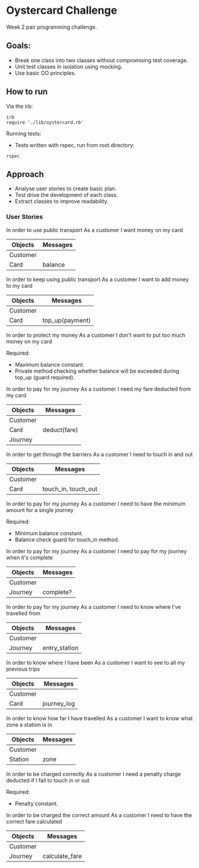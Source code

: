 # Oystercard Challenge

Week 2 pair programming challenge.

## Goals:
- Break one class into two classes without compromising test coverage.
- Unit test classes in isolation using mocking.
- Use basic OO principles.

## How to run

Via the irb:
```
irb
require './lib/oystercard.rb'
```
Running tests:
- Tests written with rspec, run from root directory:
```
rspec
```

## Approach
- Analyse user stories to create basic plan.
- Test drive the development of each class.
- Extract classes to improve readability.

### User Stories

In order to use public transport
As a customer
I want money on my card

|Objects|Messages|
|----------|-----------|
|Customer||
|Card|balance|

In order to keep using public transport
As a customer
I want to add money to my card

|Objects|Messages|
|----------|-----------|
|Customer||
|Card|top_up(payment)|

In order to protect my money
As a customer
I don't want to put too much money on my card

Required:
- Maximum balance constant.
- Private method checking whether balance will be exceeded during top_up (guard required).

In order to pay for my journey
As a customer
I need my fare deducted from my card

|Objects|Messages|
|----------|-----------|
|Customer||
|Card|deduct(fare)|
|Journey||

In order to get through the barriers
As a customer
I need to touch in and out

|Objects|Messages|
|----------|-----------|
|Customer||
|Card|touch_in, touch_out|

In order to pay for my journey
As a customer
I need to have the minimum amount for a single journey

Required:
- Minimum balance constant.
- Balance check guard for touch_in method.

In order to pay for my journey
As a customer
I need to pay for my journey when it's complete

|Objects|Messages|
|----------|-----------|
|Customer||
|Journey|complete?|

In order to pay for my journey
As a customer
I need to know where I've travelled from

|Objects|Messages|
|----------|-----------|
|Customer||
|Journey|entry_station|

In order to know where I have been
As a customer
I want to see to all my previous trips

|Objects|Messages|
|----------|-----------|
|Customer||
|Card|journey_log|

In order to know how far I have travelled
As a customer
I want to know what zone a station is in

|Objects|Messages|
|----------|-----------|
|Customer||
|Station|zone|

In order to be charged correctly
As a customer
I need a penalty charge deducted if I fail to touch in or out

Required:
- Penalty constant.

In order to be charged the correct amount
As a customer
I need to have the correct fare calculated

|Objects|Messages|
|----------|-----------|
|Customer||
|Journey|calculate_fare|
